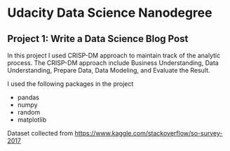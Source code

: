 # Udacity Data Science Nanodegree 
## Project 1: Write a Data Science Blog Post

In this project I used CRISP-DM approach to maintain track of the analytic process. The CRISP-DM approach include Business Understanding, Data Understanding, Prepare Data, Data Modeling, and Evaluate the Result. 

I used the following packages in the project 
<ul>
    <li>pandas</li>
    <li>numpy</li>
    <li>random</li>
    <li>matplotlib</li>
 </ul>


Dataset collected from https://www.kaggle.com/stackoverflow/so-survey-2017


